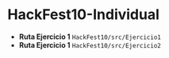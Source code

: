 # HackFest10-Individual
<ul>
<li><strong>Ruta Ejercicio 1</strong> <code>HackFest10/src/Ejercicio1</code></li>
<li><strong>Ruta Ejercicio 1</strong> <code>HackFest10/src/Ejercicio2</code></li>
</ul>
